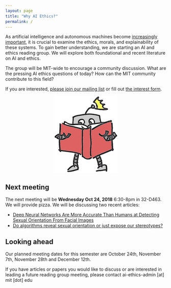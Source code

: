 ```yaml
---
layout: page
title: "Why AI Ethics?"
permalink: /
---
```


As artificial intelligence and autonomous machines become [increasingly important](http://news.mit.edu/2018/mit-reshapes-itself-stephen-schwarzman-college-of-computing-1015), it is crucial to examine the ethics, morals, and explainability of these systems.  To gain better understanding, we are starting an AI and ethics reading group. We will explore both foundational and recent literature on AI and ethics.

The group will be MIT-wide to encourage a community discussion. What are the pressing AI ethics questions of today? How can the MIT community contribute to this field?

If you are interested, [please join our mailing list](https://groups.mit.edu/webmoira/list/ai-ethics) or fill out [the interest form](https://goo.gl/forms/I4H4XFC7gmcci8Ys2).

<center>
	<img src="robot_color.png">
</center>



## Next meeting

The next meeting will be **Wednesday Oct 24, 2018** 6:30-8pm in 32-D463. We will provide pizza. We will be discussing two recent articles:
 * [Deep Neural Networks Are More Accurate Than Humans at Detecting Sexual Orientation From Facial Images](https://www.gsb.stanford.edu/faculty-research/publications/deep-neural-networks-are-more-accurate-humans-detecting-sexual)
 * [Do algorithms reveal sexual orientation or just expose our stereotypes?](https://medium.com/@blaisea/do-algorithms-reveal-sexual-orientation-or-just-expose-our-stereotypes-d998fafdf477)

## Looking ahead

Our planned meeting dates for this semester are October 24th, November 7th, November 28th and December 12th.

If you have articles or papers you would like to discuss or are interested in leading a future reading group meeting, please contact ai-ethics-admin [at] mit [dot] edu